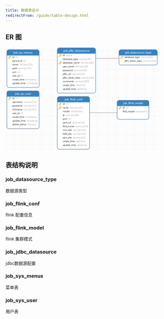 ```yaml
---
title: 数据表设计
redirectFrom: /guide/table-design.html
---
```


## ER 图

![ER 图](./assets/image-20230201204944483.png)

## 表结构说明

### job_datasource_type

数据源类型

### job_flink_conf

flink 配置信息

### job_flink_model

flink 集群模式

### job_jdbc_datasource

jdbc数据源配置

### job_sys_menus

菜单表

### job_sys_user

用户表
